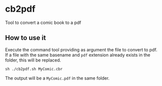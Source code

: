 # cb2pdf

Tool to convert a comic book to a pdf


## How to use it

Execute the command tool providing as argument the file to convert to pdf.
If a file with the same basename and `pdf` extension already exists in the folder, this will be replaced.

```
sh ./cb2pdf.sh MyComic.cbr
```

The output will be a `MyComic.pdf` in the same folder.

